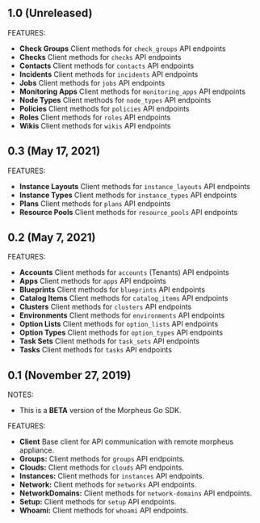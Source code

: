 ## 1.0 (Unreleased)

FEATURES:

* **Check Groups** Client methods for `check_groups` API endpoints
* **Checks** Client methods for `checks` API endpoints
* **Contacts** Client methods for `contacts` API endpoints
* **Incidents** Client methods for `incidents` API endpoints
* **Jobs** Client methods for `jobs` API endpoints
* **Monitoring Apps** Client methods for `monitoring_apps` API endpoints
* **Node Types** Client methods for `node_types` API endpoints
* **Policies** Client methods for `policies` API endpoints
* **Roles** Client methods for `roles` API endpoints
* **Wikis** Client methods for `wikis` API endpoints

## 0.3 (May 17, 2021)

FEATURES:

* **Instance Layouts** Client methods for `instance_layouts` API endpoints
* **Instance Types** Client methods for `instance_types` API endpoints
* **Plans** Client methods for `plans` API endpoints
* **Resource Pools** Client methods for `resource_pools` API endpoints

## 0.2 (May 7, 2021)

FEATURES:

* **Accounts** Client methods for `accounts` (Tenants) API endpoints
* **Apps** Client methods for `apps` API endpoints
* **Blueprints** Client methods for `blueprints` API endpoints
* **Catalog Items** Client methods for `catalog_items` API endpoints
* **Clusters** Client methods for `clusters` API endpoints
* **Environments** Client methods for `environments` API endpoints
* **Option Lists** Client methods for `option_lists` API endpoints
* **Option Types** Client methods for `option_types` API endpoints
* **Task Sets** Client methods for `task_sets` API endpoints
* **Tasks** Client methods for `tasks` API endpoints

## 0.1 (November 27, 2019)

NOTES:

* This is a **BETA** version of the Morpheus Go SDK.

FEATURES:

* **Client** Base client for API communication with remote morpheus appliance.
* **Groups:** Client methods for `groups` API endpoints.
* **Clouds:** Client methods for `clouds` API endpoints.
* **Instances:** Client methods for `instances` API endpoints.
* **Network:** Client methods for `networks` API endpoints.
* **NetworkDomains:** Client methods for `network-domains` API endpoints.
* **Setup:** Client methods for `setup` API endpoints.
* **Whoami:** Client methods for `whoami` API endpoints.
